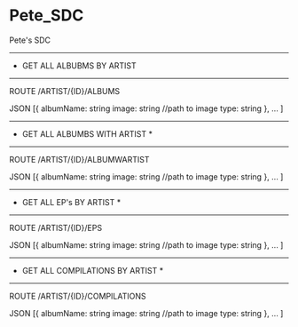 # Pete_SDC

Pete's SDC
**************************************
*   GET ALL ALBUBMS BY ARTIST
***************************************
ROUTE
    /ARTIST/{ID}/ALBUMS

  JSON
    [{
      albumName: string
      image: string //path to image
      type: string 
    },
    ...
    ]
*************************************** 
*    GET ALL ALBUMBS WITH ARTIST      *
***************************************
  ROUTE
    /ARTIST/{ID}/ALBUMWARTIST

  JSON
    [{
      albumName: string
      image: string //path to image
      type: string 
    },
    ...
    ]
*****************************************   
*    GET ALL EP's BY ARTIST              *
*****************************************
ROUTE
    /ARTIST/{ID}/EPS

  JSON
    [{
      albumName: string
      image: string //path to image
      type: string 
    },
    ...
    ]
    
*****************************************   
*    GET ALL COMPILATIONS BY ARTIST              *
*****************************************
ROUTE
    /ARTIST/{ID}/COMPILATIONS

  JSON
    [{
      albumName: string
      image: string //path to image
      type: string 
    },
    ...
    ]
